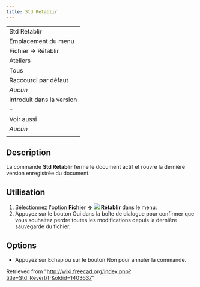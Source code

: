 ```yaml
---
title: Std Rétablir
---
```

|  |
| --- |
| Std Rétablir |
| Emplacement du menu |
| Fichier → Rétablir |
| Ateliers |
| Tous |
| Raccourci par défaut |
| *Aucun* |
| Introduit dans la version |
| - |
| Voir aussi |
| *Aucun* |
|  |

## Description

La commande **Std Rétablir** ferme le document actif et rouvre la dernière version enregistrée du document.

## Utilisation

1. Sélectionnez l'option **Fichier → ![](/images/Std_Revert.svg) Rétablir** dans le menu.
2. Appuyez sur le bouton Oui dans la boîte de dialogue pour confirmer que vous souhaitez perdre toutes les modifications depuis la dernière sauvegarde du fichier.

## Options

* Appuyez sur Echap ou sur le bouton Non pour annuler la commande.

Retrieved from "<http://wiki.freecad.org/index.php?title=Std_Revert/fr&oldid=1403637>"